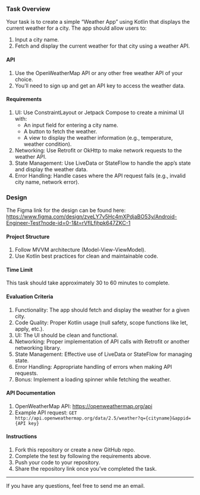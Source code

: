 ### Task Overview

Your task is to create a simple “Weather App” using Kotlin that displays the current weather for a city. The app should allow users to:

1.	Input a city name.
2.	Fetch and display the current weather for that city using a weather API.

#### API

1. Use the OpenWeatherMap API or any other free weather API of your choice.
2. You’ll need to sign up and get an API key to access the weather data.

#### Requirements

1. UI: Use ConstraintLayout or Jetpack Compose to create a minimal UI with:
    - An input field for entering a city name.
    -  A button to fetch the weather.
    - A view to display the weather information (e.g., temperature, weather condition).
5. Networking: Use Retrofit or OkHttp to make network requests to the weather API.
6. State Management: Use LiveData or StateFlow to handle the app’s state and display the weather data.
7. Error Handling: Handle cases where the API request fails (e.g., invalid city name, network error).

### Design

The Figma link for the design can be found here: https://www.figma.com/design/zveLY7v5Hc4mXPdjaBO53y/Android-Engineer-Test?node-id=0-1&t=rVflLfjhpk647ZKC-1

#### Project Structure

1. Follow MVVM architecture (Model-View-ViewModel).
2. Use Kotlin best practices for clean and maintainable code.

#### Time Limit

This task should take approximately 30 to 60 minutes to complete.

#### Evaluation Criteria

1.	Functionality: The app should fetch and display the weather for a given city.
2.	Code Quality: Proper Kotlin usage (null safety, scope functions like let, apply, etc.).
3.	UI: The UI should be clean and functional.
4.	Networking: Proper implementation of API calls with Retrofit or another networking library.
5.	State Management: Effective use of LiveData or StateFlow for managing state.
6.	Error Handling: Appropriate handling of errors when making API requests.
7.	Bonus: Implement a loading spinner while fetching the weather.

#### API Documentation

1. OpenWeatherMap API: https://openweathermap.org/api
2. Example API request:
`GET http://api.openweathermap.org/data/2.5/weather?q={cityname}&appid={API key}`


#### Instructions

1.	Fork this repository or create a new GitHub repo.
2.	Complete the test by following the requirements above.
3.	Push your code to your repository.
4.	Share the repository link once you’ve completed the task.

---

If you have any questions, feel free to send me an email.